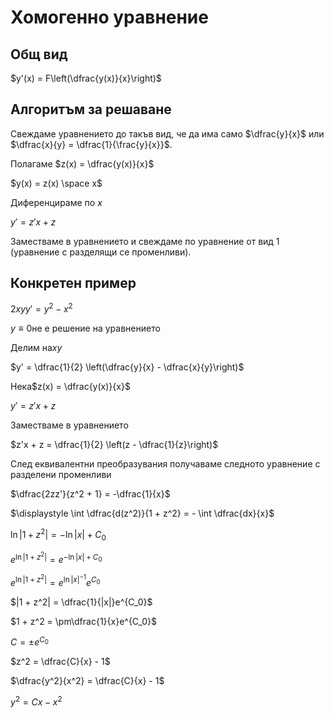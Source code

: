 # Хомогенно уравнение

## Общ вид

$y'(x) = F\left(\dfrac{y(x)}{x}\right)$

## Алгоритъм за решаване

Свеждаме уравнението до такъв вид, че да има само $\dfrac{y}{x}$ или $\dfrac{x}{y} = \dfrac{1}{\frac{y}{x}}$.

Полагаме $z(x) = \dfrac{y(x)}{x}$

$y(x) = z(x) \space x$

Диференцираме по $x$

$y' = z'x + z$

Заместваме в уравнението и свеждаме по уравнение от вид 1 (уравнение с разделящи се променливи).

## Конкретен пример

$2xyy' = y^2 - x^2$

$y \equiv 0$не е решение на уравнението

Делим на$xy$

$y' = \dfrac{1}{2} \left(\dfrac{y}{x} - \dfrac{x}{y}\right)$

Нека$z(x) = \dfrac{y(x)}{x}$

$y' = z'x + z$

Заместваме в уравнението

$z'x + z = \dfrac{1}{2} \left(z - \dfrac{1}{z}\right)$

След еквивалентни преобразувания получаваме следното уравнение с разделени променливи

$\dfrac{2zz'}{z^2 + 1} = -\dfrac{1}{x}$

$\displaystyle \int \dfrac{d(z^2)}{1 + z^2} = - \int \dfrac{dx}{x}$

$\ln|1 + z^2| = -\ln|x| + C_0$

$e^{\ln|1 + z^2|} = e^{-\ln|x| + C_0}$

$e^{\ln|1 + z^2|} = e^{\ln|x|^{-1}}e^{C_0}$

$|1 + z^2| = \dfrac{1}{|x|}e^{C_0}$

$1 + z^2 = \pm\dfrac{1}{x}e^{C_0}$

$C = \pm e^{C_0}$

$z^2 = \dfrac{C}{x} - 1$

$\dfrac{y^2}{x^2} = \dfrac{C}{x} - 1$

$y^2 = Cx - x^2$